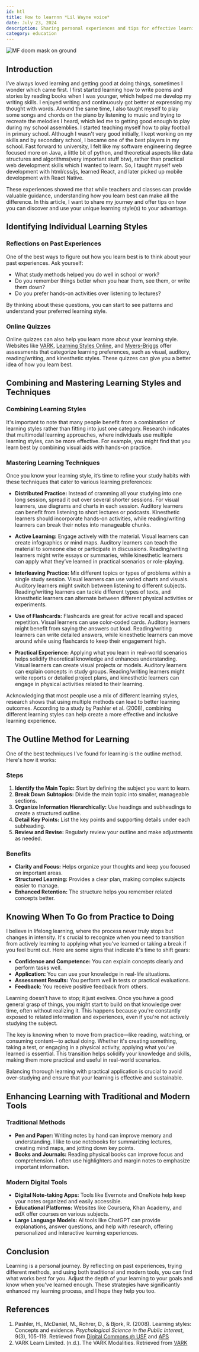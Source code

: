 ```yaml
---
id: htl
title: How to learnnn *Lil Wayne voice*
date: July 23, 2024  
description: Sharing personal experiences and tips for effective learning.  
category: education  
---
```

![MF doom mask on ground](https://images.unsplash.com/photo-1599081595476-75608b796d52?w=840&h=500&fit=crop&q=80)

## Introduction

I’ve always loved learning and getting good at doing things, sometimes I wonder which came first. I first started learning how to write poems and stories by reading books when I was younger, which helped me develop my writing skills. I enjoyed writing and continuously got better at expressing my thought with words. Around the same time, I also taught myself to play some songs and chords on the piano by listening to music and trying to recreate the melodies I heard, which led me to getting good enough to play during my school assemblies. I started teaching myself how to play football in primary school. Although I wasn't very good initially, I kept working on my skills and by secondary school, I became one of the best players in my school. Fast forward to university, I felt like my software engineering degree focused more on Java, a little bit of python, and theoretical aspects like data structures and algorithms(very important stuff btw), rather than practical web development skills which I wanted to learn. So, I taught myself web development with html/css/js, learned React, and later picked up mobile development with React Native.

These experiences showed me that while teachers and classes can provide valuable guidance, understanding how you learn best can make all the difference. In this article, I want to share my journey and offer tips on how you can discover and use your unique learning style(s) to your advantage.

## Identifying Individual Learning Styles

### Reflections on Past Experiences

One of the best ways to figure out how you learn best is to think about your past experiences. Ask yourself:

- What study methods helped you do well in school or work?
- Do you remember things better when you hear them, see them, or write them down?
- Do you prefer hands-on activities over listening to lectures?

By thinking about these questions, you can start to see patterns and understand your preferred learning style.

### Online Quizzes

Online quizzes can also help you learn more about your learning style. Websites like [VARK](https://vark-learn.com/the-vark-modalities/), [Learning Styles Online](https://www.learning-styles-online.com/), and [Myers-Briggs](https://www.myersbriggs.org/) offer assessments that categorize learning preferences, such as visual, auditory, reading/writing, and kinesthetic styles. These quizzes can give you a better idea of how you learn best.


## Combining and Mastering Learning Styles and Techniques

### Combining Learning Styles

It's important to note that many people benefit from a combination of learning styles rather than fitting into just one category. Research indicates that multimodal learning approaches, where individuals use multiple learning styles, can be more effective. For example, you might find that you learn best by combining visual aids with hands-on practice.

### Mastering Learning Techniques

Once you know your learning style, it’s time to refine your study habits with these techniques that cater to various learning preferences:

- **Distributed Practice:** Instead of cramming all your studying into one long session, spread it out over several shorter sessions. For visual learners, use diagrams and charts in each session. Auditory learners can benefit from listening to short lectures or podcasts. Kinesthetic learners should incorporate hands-on activities, while reading/writing learners can break their notes into manageable chunks.

- **Active Learning:** Engage actively with the material. Visual learners can create infographics or mind maps. Auditory learners can teach the material to someone else or participate in discussions. Reading/writing learners might write essays or summaries, while kinesthetic learners can apply what they’ve learned in practical scenarios or role-playing.

- **Interleaving Practice:** Mix different topics or types of problems within a single study session. Visual learners can use varied charts and visuals. Auditory learners might switch between listening to different subjects. Reading/writing learners can tackle different types of texts, and kinesthetic learners can alternate between different physical activities or experiments.

- **Use of Flashcards:** Flashcards are great for active recall and spaced repetition. Visual learners can use color-coded cards. Auditory learners might benefit from saying the answers out loud. Reading/writing learners can write detailed answers, while kinesthetic learners can move around while using flashcards to keep their engagement high.

- **Practical Experience:** Applying what you learn in real-world scenarios helps solidify theoretical knowledge and enhances understanding. Visual learners can create visual projects or models. Auditory learners can explain concepts in study groups. Reading/writing learners might write reports or detailed project plans, and kinesthetic learners can engage in physical activities related to their learning.

Acknowledging that most people use a mix of different learning styles, research shows that using multiple methods can lead to better learning outcomes. According to a study by Pashler et al. (2008), combining different learning styles can help create a more effective and inclusive learning experience.

## The Outline Method for Learning

One of the best techniques I've found for learning is the outline method. Here's how it works:

### Steps

1. **Identify the Main Topic:** Start by defining the subject you want to learn.
2. **Break Down Subtopics:** Divide the main topic into smaller, manageable sections.
3. **Organize Information Hierarchically:** Use headings and subheadings to create a structured outline.
4. **Detail Key Points:** List the key points and supporting details under each subheading.
5. **Review and Revise:** Regularly review your outline and make adjustments as needed.

### Benefits

- **Clarity and Focus:** Helps organize your thoughts and keep you focused on important areas.
- **Structured Learning:** Provides a clear plan, making complex subjects easier to manage.
- **Enhanced Retention:** The structure helps you remember related concepts better.

## Knowing When To Go from Practice to Doing

I believe in lifelong learning, where the process never truly stops but changes in intensity. It's crucial to recognize when you need to transition from actively learning to applying what you've learned or taking a break if you feel burnt out. Here are some signs that indicate it's time to shift gears:

- **Confidence and Competence:** You can explain concepts clearly and perform tasks well.
- **Application:** You can use your knowledge in real-life situations.
- **Assessment Results:** You perform well in tests or practical evaluations.
- **Feedback:** You receive positive feedback from others.

Learning doesn't have to stop; it just evolves. Once you have a good general grasp of things, you might start to build on that knowledge over time, often without realizing it. This happens because you're constantly exposed to related information and experiences, even if you're not actively studying the subject.

The key is knowing when to move from practice—like reading, watching, or consuming content—to actual doing. Whether it's creating something, taking a test, or engaging in a physical activity, applying what you've learned is essential. This transition helps solidify your knowledge and skills, making them more practical and useful in real-world scenarios.

Balancing thorough learning with practical application is crucial to avoid over-studying and ensure that your learning is effective and sustainable.

## Enhancing Learning with Traditional and Modern Tools

### Traditional Methods

- **Pen and Paper:** Writing notes by hand can improve memory and understanding. I like to use notebooks for summarizing lectures, creating mind maps, and jotting down key points.
- **Books and Journals:** Reading physical books can improve focus and comprehension. I often use highlighters and margin notes to emphasize important information.

### Modern Digital Tools

- **Digital Note-taking Apps:** Tools like Evernote and OneNote help keep your notes organized and easily accessible.
- **Educational Platforms:** Websites like Coursera, Khan Academy, and edX offer courses on various subjects.
- **Large Language Models:** AI tools like ChatGPT can provide explanations, answer questions, and help with research, offering personalized and interactive learning experiences.

## Conclusion

Learning is a personal journey. By reflecting on past experiences, trying different methods, and using both traditional and modern tools, you can find what works best for you. Adjust the depth of your learning to your goals and know when you've learned enough. These strategies have significantly enhanced my learning process, and I hope they help you too.

## References

1. Pashler, H., McDaniel, M., Rohrer, D., & Bjork, R. (2008). Learning styles: Concepts and evidence. *Psychological Science in the Public Interest*, 9(3), 105-119. Retrieved from [Digital Commons @ USF](https://digitalcommons.usf.edu/psy_facpub/1765) and [APS](https://www.psychologicalscience.org/journals/psi/pspi_9_3.pdf)
2. VARK Learn Limited. (n.d.). The VARK Modalities. Retrieved from [VARK](https://vark-learn.com/the-vark-modalities/)
